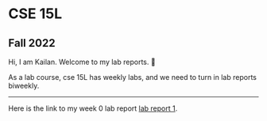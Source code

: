 # CSE 15L
## Fall 2022

Hi, I am Kailan.
Welcome to my lab reports. 📄

As a lab course, cse 15L has weekly labs, and we need to turn in lab reports biweekly.

---
Here is the link to my week 0 lab report [lab report 1](https://github.com/KaronLan/cse15l-lab-reports/blob/main/lab-report-1-week-0.md).





